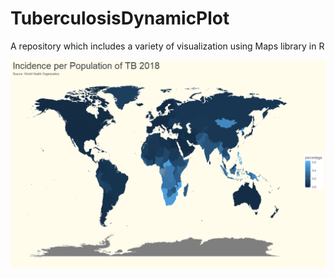 # TuberculosisDynamicPlot
A repository which includes a variety of visualization using Maps library in R

 <p align="center"><img src="https://github.com/HTiscar/TuberculosisDynamicPlot/blob/master/TB_2018%20Percentage.png"></p>
